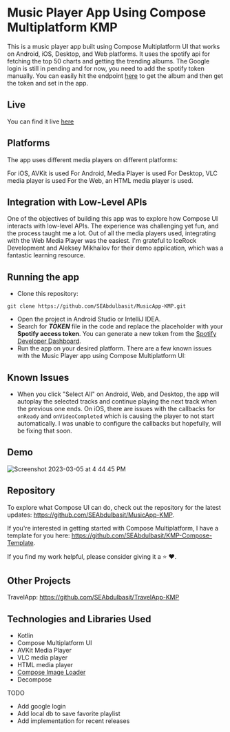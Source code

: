 # Music Player App Using Compose Multiplatform KMP

This is a music player app built using Compose Multiplatform UI that works on Android, iOS, Desktop, and Web
platforms. It uses the spotify api for fetching the top 50 charts and getting the trending albums. The Google login is still in pending
and for now, you need to add the spotify token manually. You can easily hit the endpoint [here](https://developer.spotify.com/documentation/web-api/reference/get-an-album) to get the album
and then get the token and set in the app.

## Live
You can find it live [here](https://seabdulbasit.github.io/MusicApp-KMP/)

## Platforms

The app uses different media players on different platforms:

For iOS, AVKit is used
For Android, Media Player is used
For Desktop, VLC media player is used
For the Web, an HTML media player is used.

## Integration with Low-Level APIs

One of the objectives of building this app was to explore how Compose UI interacts with low-level APIs. The experience
was challenging yet fun, and the process taught me a lot.
Out of all the media players used, integrating with the Web Media Player was the easiest. I'm grateful to IceRock
Development and Aleksey Mikhailov for their demo application, which was a fantastic learning resource.

## Running the app

- Clone this repository:

```
git clone https://github.com/SEAbdulbasit/MusicApp-KMP.git
```

- Open the project in Android Studio or IntelliJ IDEA.
- Search for **_TOKEN_** file in the code and replace the placeholder with your **Spotify access token**. You can
  generate a new token from the [Spotify Developer Dashboard](https://developer.spotify.com/console/get-album-tracks/).
- Run the app on your desired platform.
  There are a few known issues with the Music Player app using Compose Multiplatform UI:

## Known Issues

- When you click "Select All" on Android, Web, and Desktop, the app will autoplay the selected tracks and continue
  playing the next track when the previous one ends.
  On iOS, there are issues with the callbacks for `onReady` and `onVideoCompleted`
  which is causing the player to not start automatically. I was unable to configure the callbacks but hopefully, will be
  fixing that soon.

## Demo

![Screenshot 2023-03-05 at 4 44 45 PM](https://user-images.githubusercontent.com/33172684/222960302-eccb34b4-d77c-4c95-96af-3d4528323c42.png)

## Repository

To explore what Compose UI can do, check out the repository for the latest
updates: https://github.com/SEAbdulbasit/MusicApp-KMP.

If you're interested in getting started with Compose Multiplatform, I have a template for you
here: https://github.com/SEAbdulbasit/KMP-Compose-Template.

If you find my work helpful, please consider giving it a ⭐ ❤️.

## Other Projects

TravelApp: https://github.com/SEAbdulbasit/TravelApp-KMP

## Technologies and Libraries Used

- Kotlin
- Compose Multiplatform UI
- AVKit Media Player
- VLC media player
- HTML media player
- [Compose Image Loader](https://github.com/qdsfdhvh/compose-imageloader)
- Decompose

TODO
-  Add google login
- Add local db to save favorite playlist
- Add implementation for recent releases



